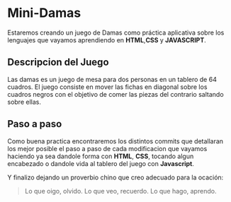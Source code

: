 # Mini-Damas
Estaremos creando un juego de Damas como práctica aplicativa sobre los lenguajes que vayamos aprendiendo en **HTML**,**CSS** y **JAVASCRIPT**.

## Descripcion del Juego
Las damas es un juego de mesa para dos personas en un tablero de 64 cuadros.
El juego consiste en mover las fichas en diagonal sobre los cuadros negros con el objetivo de comer las piezas del contrario saltando sobre ellas.

## Paso a paso
Como buena practica encontraremos los distintos commits que detallaran los mejor posible el paso a paso de cada modificacion que vayamos haciendo ya sea dandole forma
con **HTML**, **CSS**, tocando algun encabezado o dandole vida al tablero del juego con **Javascript**.

Y finalizo dejando un proverbio chino que creo adecuado para la ocación:
> Lo que oigo, olvido.
> Lo que veo, recuerdo.
> Lo que hago, aprendo. 

